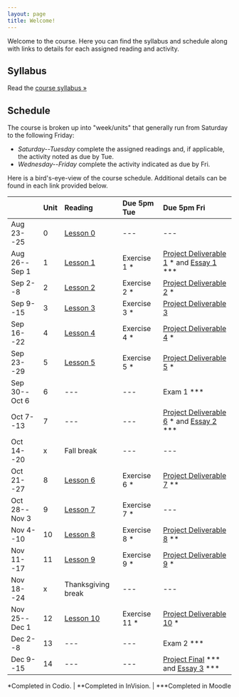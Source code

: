 ```yaml
---
layout: page
title: Welcome!
---
```

Welcome to the course. Here you can find the syllabus and schedule along with links to details for each assigned reading and activity.

## Syllabus

Read the [course syllabus &raquo;](/docs/syllabus.pdf)

## Schedule

The course is broken up into "week/units" that generally run from Saturday to the following Friday:

* *Saturday--Tuesday* complete the assigned readings and, if applicable, the activity noted as due by Tue.
* *Wednesday--Friday* complete the activity indicated as due by Fri.

Here is a bird's-eye-view of the course schedule. Additional details can be found in each link provided below.

|               | Unit | Reading            | Due 5pm Tue     | Due 5pm Fri                                           |
|---------------|:-----|:-------------------|:----------------|:------------------------------------------------------|
| Aug 23--25    | 0    | [Lesson 0][l0]     | ---             | ---                                                   |
| Aug 26--Sep 1 | 1    | [Lesson 1][l1]     | Exercise 1 *    | [Project Deliverable 1][pd1] * and [Essay 1][es1] *** |
| Sep 2--8      | 2    | [Lesson 2][l2]     | Exercise 2 *    | [Project Deliverable 2][pd2] *                        |
| Sep 9--15     | 3    | [Lesson 3][l3]     | Exercise 3 *    | [Project Deliverable 3][pd3]                          |
| Sep 16--22    | 4    | [Lesson 4][l4]     | Exercise 4 *    | [Project Deliverable 4][pd4] *                        |
| Sep 23--29    | 5    | [Lesson 5][l5]     | Exercise 5 *    | [Project Deliverable 5][pd5] *                        |
| Sep 30--Oct 6 | 6    | ---                | ---             | Exam 1 ***                                            |
| Oct 7--13     | 7    | ---                | ---             | [Project Deliverable 6][pd6] * and [Essay 2][es2] *** |
| Oct 14--20    | x    | Fall break         | ---             | ---                                                   |
| Oct 21--27    | 8    | [Lesson 6][l6]     | Exercise 6 *    | [Project Deliverable 7][pd7] **                       |
| Oct 28--Nov 3 | 9    | [Lesson 7][l7]     | Exercise 7 *    | ---                                                   |
| Nov 4--10     | 10   | [Lesson 8][l8]     | Exercise 8 *    | [Project Deliverable 8][pd8] **                       |
| Nov 11--17    | 11   | [Lesson 9][l9]     | Exercise 9 *    | [Project Deliverable 9][pd9] *                        |
| Nov 18--24    | x    | Thanksgiving break | ---             | ---                                                   |
| Nov 25--Dec 1 | 12   | [Lesson 10][l10]   | Exercise 11 *   | [Project Deliverable 10][pd10] *                      |
| Dec 2--8      | 13   | ---                | ---             | Exam 2 ***                                            |
| Dec 9--15     | 14   | ---                | ---             | [Project Final][pdfs] \*\*\* and [Essay 3][es3] ***   |


\*Completed in Codio. \| \*\*Completed in InVision. \| \*\*\*Completed in Moodle

[l0]: /lessons/00-introduction.html
[l1]: /lessons/01-Intro-to-html.html
[l2]: /lessons/02-content-markup.html
[l3]: /lessons/03-links-images.html
[l4]: /lessons/04-organizers.html
[l5]: /lessons/05-forms-tables.html
[l6]: /lessons/06-intro-to-css.html
[l7]: /lessons/07-styling-content.html
[l8]: /lessons/08-box-model.html
[l9]: /lessons/09-css-layout.html
[l10]: /lessons/10-building-layouts.html

[es1]: /activities/es01.html
[es2]: /activities/es02.html
[es3]: /activities/es03.html

[pd1]: /activities/pd01.html
[pd2]: /activities/pd02.html
[pd3]: /activities/pd03.html
[pd4]: /activities/pd04.html
[pd5]: /activities/pd05.html
[pd6]: /activities/pd06.html
[pd7]: /activities/pd07.html
[pd8]: /activities/pd08.html
[pd9]: /activities/pd09.html
[pd10]: /activities/pd10.html
[pdfs]: /activities/pd11.html
